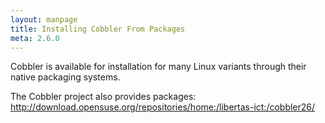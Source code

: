 ```yaml
---
layout: manpage
title: Installing Cobbler From Packages
meta: 2.6.0
---
```



Cobbler is available for installation for many Linux variants through their native packaging systems.

The Cobbler project also provides packages: http://download.opensuse.org/repositories/home:/libertas-ict:/cobbler26/


